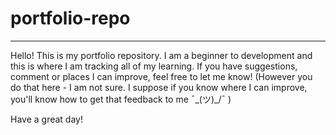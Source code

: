 # portfolio-repo
_______________
Hello! This is my portfolio repository. I am a beginner to development and this is where I am tracking all of my learning. If you have suggestions, comment or places I can improve, feel free to let me know! (However you do that here - I am not sure. I suppose if you know where I can improve, you'll know how to get that feedback to me ¯\_(ツ)_/¯ )

Have a great day!
